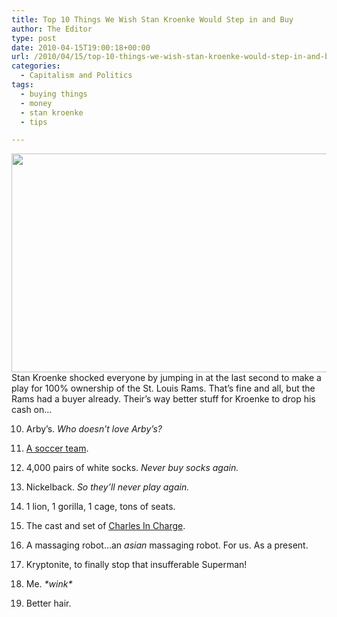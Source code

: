 ```yaml
---
title: Top 10 Things We Wish Stan Kroenke Would Step in and Buy
author: The Editor
type: post
date: 2010-04-15T19:00:18+00:00
url: /2010/04/15/top-10-things-we-wish-stan-kroenke-would-step-in-and-buy/
categories:
  - Capitalism and Politics
tags:
  - buying things
  - money
  - stan kroenke
  - tips

---
```

[<img class="aligncenter size-full wp-image-3900" title="stan_kroenke" src="http://punchingkitty.com/wp-content/uploads/2010/04/stan_kroenke.jpeg" alt="" width="600" height="350" srcset="http://media.punchingkitty.com/wordpress/2010/04/stan_kroenke.jpeg 600w, http://media.punchingkitty.com/wordpress/2010/04/stan_kroenke-300x175.jpg 300w" sizes="(max-width: 600px) 100vw, 600px" />][1]Stan Kroenke shocked everyone by jumping in at the last second to make a play for 100% ownership of the St. Louis Rams. That&#8217;s fine and all, but the Rams had a buyer already. Their&#8217;s way better stuff for Kroenke to drop his cash on&#8230;

10. Arby&#8217;s. _Who doesn&#8217;t love Arby&#8217;s?_

9. <a href="http://www.arsenal.com/home" target="_blank">A soccer team</a>.

8. 4,000 pairs of white socks. _Never buy socks again._

7. Nickelback. _So they&#8217;ll never play again._

6. 1 lion, 1 gorilla, 1 cage, tons of seats.

5. The cast and set of [Charles In Charge][2].

4. A massaging robot&#8230;an _asian_ massaging robot. For us. As a present.

3. Kryptonite, to finally stop that insufferable Superman!

2. Me. _\*wink\*_

1. Better hair.

 [1]: http://punchingkitty.com/wp-content/uploads/2010/04/stan_kroenke.jpeg
 [2]: http://www.imdb.com/title/tt0086681/
